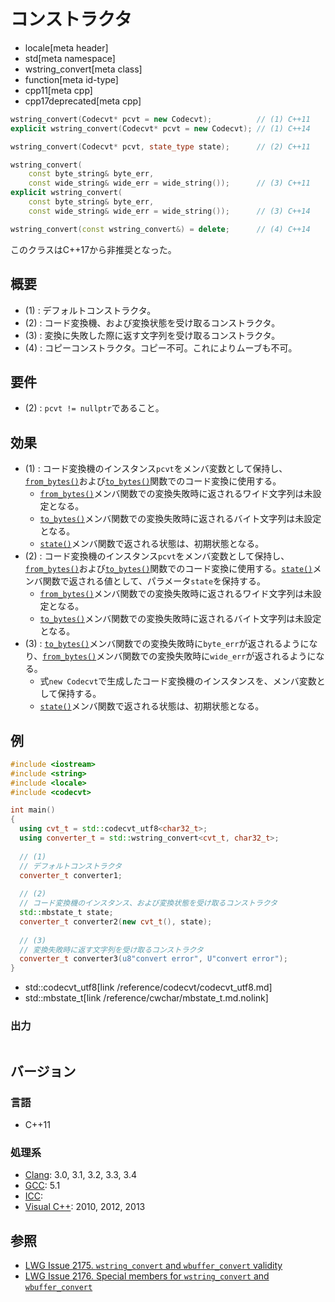 # コンストラクタ
* locale[meta header]
* std[meta namespace]
* wstring_convert[meta class]
* function[meta id-type]
* cpp11[meta cpp]
* cpp17deprecated[meta cpp]

```cpp
wstring_convert(Codecvt* pcvt = new Codecvt);          // (1) C++11
explicit wstring_convert(Codecvt* pcvt = new Codecvt); // (1) C++14

wstring_convert(Codecvt* pcvt, state_type state);      // (2) C++11

wstring_convert(
    const byte_string& byte_err,
    const wide_string& wide_err = wide_string());      // (3) C++11
explicit wstring_convert(
    const byte_string& byte_err,
    const wide_string& wide_err = wide_string());      // (3) C++14

wstring_convert(const wstring_convert&) = delete;      // (4) C++14
```

このクラスはC++17から非推奨となった。

## 概要
- (1) : デフォルトコンストラクタ。
- (2) : コード変換機、および変換状態を受け取るコンストラクタ。
- (3) : 変換に失敗した際に返す文字列を受け取るコンストラクタ。
- (4) : コピーコンストラクタ。コピー不可。これによりムーブも不可。


## 要件
- (2) : `pcvt != nullptr`であること。


## 効果
- (1) : コード変換機のインスタンス`pcvt`をメンバ変数として保持し、[`from_bytes()`](from_bytes.md)および[`to_bytes()`](to_bytes.md)関数でのコード変換に使用する。
    - [`from_bytes()`](from_bytes.md)メンバ関数での変換失敗時に返されるワイド文字列は未設定となる。
    - [`to_bytes()`](to_bytes.md)メンバ関数での変換失敗時に返されるバイト文字列は未設定となる。
    - [`state()`](state.md)メンバ関数で返される状態は、初期状態となる。
- (2) : コード変換機のインスタンス`pcvt`をメンバ変数として保持し、[`from_bytes()`](from_bytes.md)および[`to_bytes()`](to_bytes.md)関数でのコード変換に使用する。[`state()`](state.md)メンバ関数で返される値として、パラメータ`state`を保持する。
    - [`from_bytes()`](from_bytes.md)メンバ関数での変換失敗時に返されるワイド文字列は未設定となる。
    - [`to_bytes()`](to_bytes.md)メンバ関数での変換失敗時に返されるバイト文字列は未設定となる。
- (3) : [`to_bytes()`](to_bytes.md)メンバ関数での変換失敗時に`byte_err`が返されるようになり、[`from_bytes()`](from_bytes.md)メンバ関数での変換失敗時に`wide_err`が返されるようになる。
    - 式`new Codecvt`で生成したコード変換機のインスタンスを、メンバ変数として保持する。
    - [`state()`](state.md)メンバ関数で返される状態は、初期状態となる。


## 例
```cpp example
#include <iostream>
#include <string>
#include <locale>
#include <codecvt>

int main()
{
  using cvt_t = std::codecvt_utf8<char32_t>;
  using converter_t = std::wstring_convert<cvt_t, char32_t>;
    
  // (1)
  // デフォルトコンストラクタ
  converter_t converter1;
    
  // (2)
  // コード変換機のインスタンス、および変換状態を受け取るコンストラクタ
  std::mbstate_t state;
  converter_t converter2(new cvt_t(), state);
    
  // (3)
  // 変換失敗時に返す文字列を受け取るコンストラクタ
  converter_t converter3(u8"convert error", U"convert error");
}
```
* std::codecvt_utf8[link /reference/codecvt/codecvt_utf8.md]
* std::mbstate_t[link /reference/cwchar/mbstate_t.md.nolink]

### 出力
```
```


## バージョン
### 言語
- C++11

### 処理系
- [Clang](/implementation.md#clang): 3.0, 3.1, 3.2, 3.3, 3.4
- [GCC](/implementation.md#gcc): 5.1
- [ICC](/implementation.md#icc):
- [Visual C++](/implementation.md#visual_cpp): 2010, 2012, 2013


## 参照
- [LWG Issue 2175. `wstring_convert` and `wbuffer_convert` validity](http://www.open-std.org/jtc1/sc22/wg21/docs/lwg-defects.html#2176)
- [LWG Issue 2176. Special members for `wstring_convert` and `wbuffer_convert`](http://www.open-std.org/jtc1/sc22/wg21/docs/lwg-defects.html#2176)

